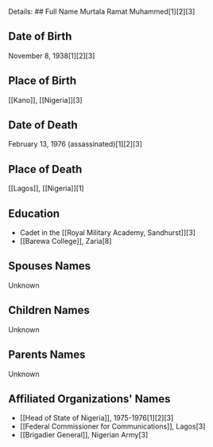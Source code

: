 Details: ## Full Name
Murtala Ramat Muhammed[1][2][3]

## Date of Birth
November 8, 1938[1][2][3]

## Place of Birth
[[Kano]], [[Nigeria]][3]

## Date of Death
February 13, 1976 (assassinated)[1][2][3]

## Place of Death
[[Lagos]], [[Nigeria]][1]

## Education
- Cadet in the [[Royal Military Academy, Sandhurst]][3]
- [[Barewa College]], Zaria[8]

## Spouses Names
Unknown

## Children Names
Unknown

## Parents Names
Unknown

## Affiliated Organizations' Names
- [[Head of State of Nigeria]], 1975-1976[1][2][3]
- [[Federal Commissioner for Communications]], Lagos[3]
- [[Brigadier General]], Nigerian Army[3]

